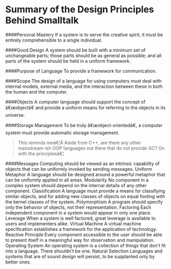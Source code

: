 Summary of the Design Principles Behind Smalltalk
==================================================

####Personal Mastery
If a system is to serve the creative spirit, it must be entirely comprehensible to a single individual.

####Good Design
A system should be built with a minimum set of unchangeable parts; those parts should be as general as possible; and all parts of the system should be held in 
a uniform framework.

####Purpose of Language
To provide a framework for communication.

####Scope
The design of a language for using computers must deal with internal models, external media, and the interaction between 
these in both the human and the computer.

####Objects
A computer language should support the concept of â€œobjectâ€ and provide a uniform means for referring 
to the objects in its universe.

####Storage Management
To be truly â€œobject-orientedâ€, a computer system must provide automatic storage management.

>This reminds meâ€¦Â  Aside from C++, are there any other mainstream-ish OOP languages out there that do not provide GC?
On with the principlesâ€¦

####Messages
Computing should be viewed as an intrinsic capability of objects that can be uniformly invoked by sending messages.
Uniform Metaphor
A language should be designed around a powerful metaphor that can be uniformly applied in all areas.
Modularity
No component in a complex system should depend on the internal details of any other component.
Classification
A language must provide a means for classifying similar objects, and for adding new classes of objects on equal footing with the kernel classes of the system.
Polymorphism
A program should specify only the behavior of objects, not their representation.
Factoring
Each independent component in a system would appear in only one place.
Leverage
When a system is well factored, great leverage is available to users and implementers alike.
Virtual Machine
A virtual machine specification establishes a framework for the application of technology.
Reactive Principle
Every component accessible to the user should be able to present itself in a meaningful way for observation and manipulation.
Operating System
An operating system is a collection of things that don't fit into a language. There shouldn't be one.
Natural Selection
Languages and systems that are of sound design will persist, to be supplanted only by better ones.
